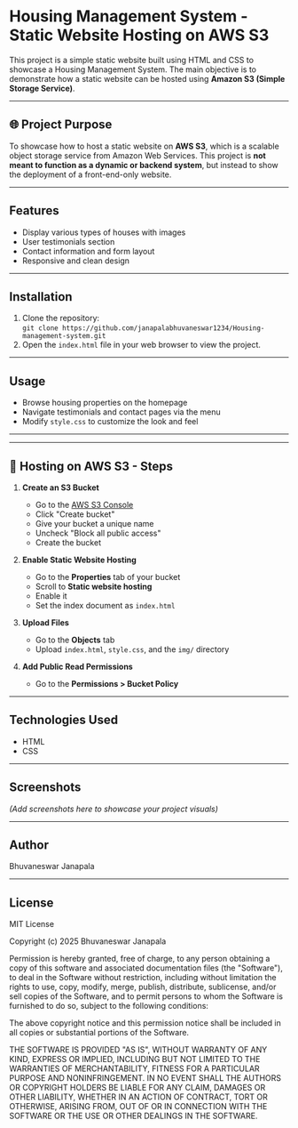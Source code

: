 # Housing Management System - Static Website Hosting on AWS S3

This project is a simple static website built using HTML and CSS to showcase a Housing Management System. The main objective is to demonstrate how a static website can be hosted using **Amazon S3 (Simple Storage Service)**.

---

## 🌐 Project Purpose

To showcase how to host a static website on **AWS S3**, which is a scalable object storage service from Amazon Web Services. This project is **not meant to function as a dynamic or backend system**, but instead to show the deployment of a front-end-only website.

---
## Features


- Display various types of houses with images
- User testimonials section
- Contact information and form layout
- Responsive and clean design

---

## Installation

1. Clone the repository:  
   `git clone https://github.com/janapalabhuvaneswar1234/Housing-management-system.git`  
2. Open the `index.html` file in your web browser to view the project.

---

## Usage

- Browse housing properties on the homepage  
- Navigate testimonials and contact pages via the menu  
- Modify `style.css` to customize the look and feel

---

---

## 🚀 Hosting on AWS S3 - Steps

1. **Create an S3 Bucket**
   - Go to the [AWS S3 Console](https://s3.console.aws.amazon.com/s3/)
   - Click "Create bucket"
   - Give your bucket a unique name
   - Uncheck "Block all public access"
   - Create the bucket

2. **Enable Static Website Hosting**
   - Go to the **Properties** tab of your bucket
   - Scroll to **Static website hosting**
   - Enable it
   - Set the index document as `index.html`

3. **Upload Files**
   - Go to the **Objects** tab
   - Upload `index.html`, `style.css`, and the `img/` directory

4. **Add Public Read Permissions**
   - Go to the **Permissions > Bucket Policy**
---

## Technologies Used

- HTML  
- CSS  

---

## Screenshots

*(Add screenshots here to showcase your project visuals)*

---

## Author

Bhuvaneswar Janapala

---

## License
MIT License

Copyright (c) 2025 Bhuvaneswar Janapala

Permission is hereby granted, free of charge, to any person obtaining a copy
of this software and associated documentation files (the "Software"), to deal
in the Software without restriction, including without limitation the rights
to use, copy, modify, merge, publish, distribute, sublicense, and/or sell
copies of the Software, and to permit persons to whom the Software is
furnished to do so, subject to the following conditions:

The above copyright notice and this permission notice shall be included in
all copies or substantial portions of the Software.

THE SOFTWARE IS PROVIDED "AS IS", WITHOUT WARRANTY OF ANY KIND, EXPRESS OR
IMPLIED, INCLUDING BUT NOT LIMITED TO THE WARRANTIES OF MERCHANTABILITY,
FITNESS FOR A PARTICULAR PURPOSE AND NONINFRINGEMENT. IN NO EVENT SHALL THE
AUTHORS OR COPYRIGHT HOLDERS BE LIABLE FOR ANY CLAIM, DAMAGES OR OTHER
LIABILITY, WHETHER IN AN ACTION OF CONTRACT, TORT OR OTHERWISE, ARISING FROM,
OUT OF OR IN CONNECTION WITH THE SOFTWARE OR THE USE OR OTHER DEALINGS IN
THE SOFTWARE.

